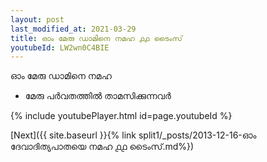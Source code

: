 ```yaml
---
layout: post
last_modified_at: 2021-03-29
title: ഓം മേരു ഡാമിനെ നമഹ ൧൧ ടൈംസ്
youtubeId: LW2wn0C4BIE
---
```

 
 
 ഓം മേരു ഡാമിനെ നമഹ 
 
 -  മേരു പർവതത്തിൽ താമസിക്കുന്നവർ 
 
  
 
  
 
 
 
 
 
 


{% include youtubePlayer.html id=page.youtubeId %}
 
[Next]({{ site.baseurl }}{% link  split1/_posts/2013-12-16-ഓം ദേവാദിത്യപാതയെ നമഹ ൧൧ ടൈംസ്.md%})
 
